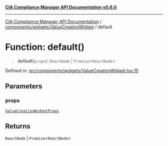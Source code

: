 [**CIA Compliance Manager API Documentation v0.6.0**](../../../../README.md)

***

[CIA Compliance Manager API Documentation](../../../../modules.md) / [components/widgets/ValueCreationWidget](../README.md) / default

# Function: default()

> **default**(`props`): `ReactNode` \| `Promise`\<`ReactNode`\>

Defined in: [src/components/widgets/ValueCreationWidget.tsx:15](https://github.com/Hack23/cia-compliance-manager/blob/32fe683007dd7fe1aa6b244d2353e60fab4f51de/src/components/widgets/ValueCreationWidget.tsx#L15)

## Parameters

### props

[`ValueCreationWidgetProps`](../../../../types/widgets/interfaces/ValueCreationWidgetProps.md)

## Returns

`ReactNode` \| `Promise`\<`ReactNode`\>

